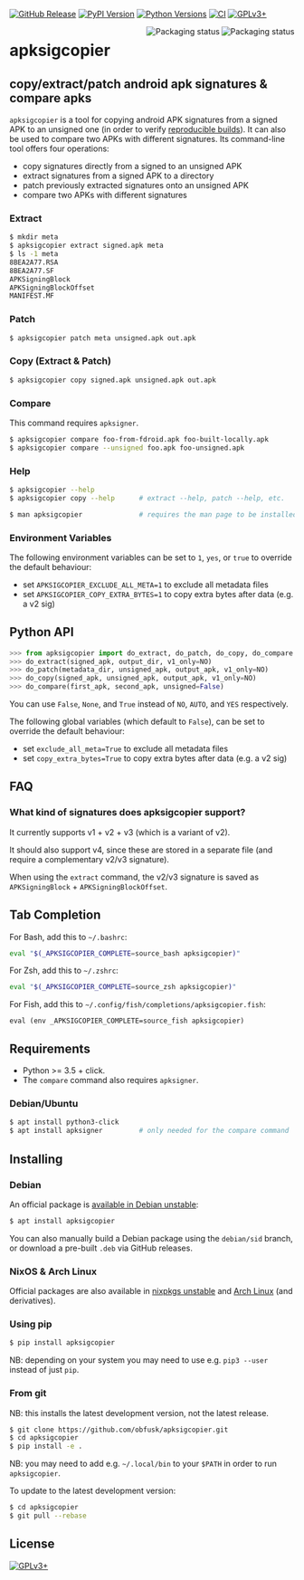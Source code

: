 <!-- {{{1

    File        : README.md
    Maintainer  : Felix C. Stegerman <flx@obfusk.net>
    Date        : 2021-07-08

    Copyright   : Copyright (C) 2021  Felix C. Stegerman
    Version     : v1.0.0
    License     : GPLv3+

}}}1 -->

[![GitHub Release](https://img.shields.io/github/release/obfusk/apksigcopier.svg?logo=github)](https://github.com/obfusk/apksigcopier/releases)
[![PyPI Version](https://img.shields.io/pypi/v/apksigcopier.svg)](https://pypi.python.org/pypi/apksigcopier)
[![Python Versions](https://img.shields.io/pypi/pyversions/apksigcopier.svg)](https://pypi.python.org/pypi/apksigcopier)
[![CI](https://github.com/obfusk/apksigcopier/workflows/CI/badge.svg)](https://github.com/obfusk/apksigcopier/actions?query=workflow%3ACI)
[![GPLv3+](https://img.shields.io/badge/license-GPLv3+-blue.svg)](https://www.gnu.org/licenses/gpl-3.0.html)

<a href="https://repology.org/project/apksigcopier/versions">
  <img src="https://repology.org/badge/vertical-allrepos/apksigcopier.svg?header="
    alt="Packaging status" align="right" />
</a>

<a href="https://repology.org/project/python:apksigcopier/versions">
  <img src="https://repology.org/badge/vertical-allrepos/python:apksigcopier.svg?header="
    alt="Packaging status" align="right" />
</a>

# apksigcopier

## copy/extract/patch android apk signatures & compare apks

`apksigcopier` is a tool for copying android APK signatures from a
signed APK to an unsigned one (in order to verify [reproducible
builds](https://f-droid.org/docs/Reproducible_Builds/)).  It can also
be used to compare two APKs with different signatures.  Its
command-line tool offers four operations:

* copy signatures directly from a signed to an unsigned APK
* extract signatures from a signed APK to a directory
* patch previously extracted signatures onto an unsigned APK
* compare two APKs with different signatures

### Extract

```bash
$ mkdir meta
$ apksigcopier extract signed.apk meta
$ ls -1 meta
8BEA2A77.RSA
8BEA2A77.SF
APKSigningBlock
APKSigningBlockOffset
MANIFEST.MF
```

### Patch

```bash
$ apksigcopier patch meta unsigned.apk out.apk
```

### Copy (Extract & Patch)

```bash
$ apksigcopier copy signed.apk unsigned.apk out.apk
```

### Compare

This command requires `apksigner`.

```bash
$ apksigcopier compare foo-from-fdroid.apk foo-built-locally.apk
$ apksigcopier compare --unsigned foo.apk foo-unsigned.apk
```

### Help

```bash
$ apksigcopier --help
$ apksigcopier copy --help      # extract --help, patch --help, etc.

$ man apksigcopier              # requires the man page to be installed
```

### Environment Variables

The following environment variables can be set to `1`, `yes`, or
`true` to override the default behaviour:

* set `APKSIGCOPIER_EXCLUDE_ALL_META=1` to exclude all metadata files
* set `APKSIGCOPIER_COPY_EXTRA_BYTES=1` to copy extra bytes after data (e.g. a v2 sig)

## Python API

```python
>>> from apksigcopier import do_extract, do_patch, do_copy, do_compare
>>> do_extract(signed_apk, output_dir, v1_only=NO)
>>> do_patch(metadata_dir, unsigned_apk, output_apk, v1_only=NO)
>>> do_copy(signed_apk, unsigned_apk, output_apk, v1_only=NO)
>>> do_compare(first_apk, second_apk, unsigned=False)
```

You can use `False`, `None`, and `True` instead of `NO`, `AUTO`, and
`YES` respectively.

The following global variables (which default to `False`), can be set
to override the default behaviour:

* set `exclude_all_meta=True` to exclude all metadata files
* set `copy_extra_bytes=True` to copy extra bytes after data (e.g. a v2 sig)

## FAQ

### What kind of signatures does apksigcopier support?

It currently supports v1 + v2 + v3 (which is a variant of v2).

It should also support v4, since these are stored in a separate file
(and require a complementary v2/v3 signature).

When using the `extract` command, the v2/v3 signature is saved as
`APKSigningBlock` + `APKSigningBlockOffset`.

## Tab Completion

For Bash, add this to `~/.bashrc`:

```bash
eval "$(_APKSIGCOPIER_COMPLETE=source_bash apksigcopier)"
```

For Zsh, add this to `~/.zshrc`:

```zsh
eval "$(_APKSIGCOPIER_COMPLETE=source_zsh apksigcopier)"
```

For Fish, add this to `~/.config/fish/completions/apksigcopier.fish`:

```fish
eval (env _APKSIGCOPIER_COMPLETE=source_fish apksigcopier)
```

## Requirements

* Python >= 3.5 + click.
* The `compare` command also requires `apksigner`.

### Debian/Ubuntu

```bash
$ apt install python3-click
$ apt install apksigner         # only needed for the compare command
```

## Installing

### Debian

An official package is
[available in Debian unstable](https://packages.debian.org/unstable/apksigcopier):

```bash
$ apt install apksigcopier
```

You can also manually build a Debian package using the `debian/sid`
branch, or download a pre-built `.deb` via GitHub releases.

### NixOS & Arch Linux

Official packages are also available in
[nixpkgs unstable](https://github.com/NixOS/nixpkgs/blob/master/pkgs/development/tools/apksigcopier/default.nix)
and [Arch Linux](https://archlinux.org/packages/community/any/apksigcopier/)
(and derivatives).

### Using pip

```bash
$ pip install apksigcopier
```

NB: depending on your system you may need to use e.g. `pip3 --user`
instead of just `pip`.

### From git

NB: this installs the latest development version, not the latest
release.

```bash
$ git clone https://github.com/obfusk/apksigcopier.git
$ cd apksigcopier
$ pip install -e .
```

NB: you may need to add e.g. `~/.local/bin` to your `$PATH` in order
to run `apksigcopier`.

To update to the latest development version:

```bash
$ cd apksigcopier
$ git pull --rebase
```

## License

[![GPLv3+](https://www.gnu.org/graphics/gplv3-127x51.png)](https://www.gnu.org/licenses/gpl-3.0.html)

<!-- vim: set tw=70 sw=2 sts=2 et fdm=marker : -->

